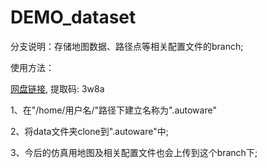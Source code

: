 # DEMO_dataset

分支说明：存储地图数据、路径点等相关配置文件的branch;

使用方法：

[网盘链接](https://pan.baidu.com/s/1zJA13SP6fFi3lmb_Q9xxlA?pwd=3w8a]), 提取码: 3w8a

1、在"/home/用户名/"路径下建立名称为".autoware"

2、将data文件夹clone到".autoware"中;

3、今后的仿真用地图及相关配置文件也会上传到这个branch下;



